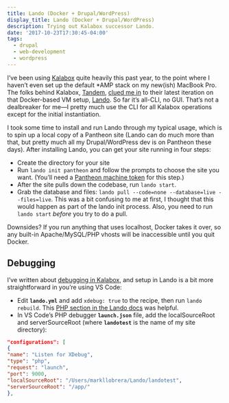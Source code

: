 ```yaml
---
title: Lando (Docker + Drupal/WordPress)
display_title: Lando (Docker + Drupal/WordPress)
description: Trying out Kalabox successor Lando.
date: '2017-10-23T17:30:45-04:00'
tags:
  - drupal
  - web-development
  - wordpress
---
```

I’ve been using [Kalabox](http://kalabox.io "Kalabox") quite heavily this past year, to the point where I haven’t even set up the default \*AMP stack on my new(ish) MacBook Pro. The folks behind Kalabox, [Tandem](https://thinktandem.io "Tandem"), [clued me in](https://twitter.com/pirogcommamike/status/902197036983783424) to their latest iteration on that Docker-based VM setup, [Lando](https://docs.devwithlando.io). So far it’s all-CLI, no GUI. That’s not a dealbreaker for me—I pretty much use the CLI for all Kalabox operations except for the initial instantiation.

I took some time to install and run Lando through my typical usage, which is to spin up a local copy of a Pantheon site (Lando can do much more than that, but pretty much all my Drupal/WordPress dev is on Pantheon these days). After installing Lando, you can get your site running in four steps:

- Create the directory for your site
- Run `lando init pantheon` and follow the prompts to choose the site you want. (You’ll need a [Pantheon machine token](https://pantheon.io/docs/machine-tokens/ "Pantheon machine token") for this step.)
- After the site pulls down the codebase, run `lando start`.
- Grab the database and files: `lando pull --code=none --database=live --files=live`. This was a bit confusing to me at first, I thought that this would happen as part of the lando init process. Also, you need to run `lando start` *before* you try to do a pull.

Downsides? If you run anything that uses localhost, Docker takes it over, so any built-in Apache/MySQL/PHP vhosts will be inaccessible until you quit Docker.

Debugging
---------

I’ve written about [debugging in Kalabox](/posts/kalabox-vs-code-and-xdebug/), and setup in Lando is a bit more straightforward in you’re using VS Code:

- Edit **`lando.yml`** and add `xdebug: true` to the recipe, then run `lando rebuild`. This [PHP section in the Lando docs](https://docs.devwithlando.io/services/php.html) was helpful.
- In VS Code’s PHP debugger **`launch.json`** file, add the localSourceRoot and serverSourceRoot (where **`landotest`** is the name of my site directory): 

```json
"configurations": [
{
"name": "Listen for XDebug",
"type": "php",
"request": "launch",
"port": 9000,
"localSourceRoot": "/Users/markllobrera/Lando/landotest",
"serverSourceRoot": "/app/"
},
```